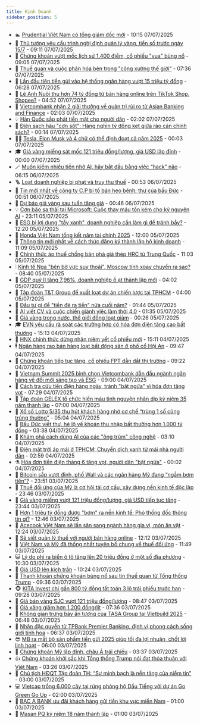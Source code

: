 ```yaml
---
title: Kinh Doanh
sidebar_position: 5
---
```


<!-- dantri-kinh-doanh:START -->
- 🏊 [Prudential Việt Nam có tổng giám đốc mới](https://dantri.com.vn/kinh-doanh/prudential-viet-nam-co-tong-giam-doc-moi-20250707165237519.htm) - 10:15 07/07/2025
- 🦆 [Thủ tướng yêu cầu trình nghị định quản lý vàng, tiền số trước ngày 15/7](https://dantri.com.vn/kinh-doanh/thu-tuong-yeu-cau-trinh-nghi-dinh-quan-ly-vang-tien-so-truoc-ngay-157-20250707154110731.htm) - 09:11 07/07/2025
- 🦄 [Chứng khoán vượt mốc lịch sử 1.400 điểm, cổ phiếu &quot;vua&quot; bùng nổ](https://dantri.com.vn/kinh-doanh/chung-khoan-vuot-moc-lich-su-1400-diem-co-phieu-vua-bung-no-20250707154447365.htm) - 09:05 07/07/2025
- 🌝 [Thuế quan và cuộc phân hóa bên trong &quot;công xưởng thế giới&quot;](https://dantri.com.vn/kinh-doanh/thue-quan-va-cuoc-phan-hoa-ben-trong-cong-xuong-the-gioi-20250704155616341.htm) - 07:36 07/07/2025
- 💃 [Lần đầu tiên tiền gửi vào hệ thống ngân hàng vượt 15 triệu tỷ đồng](https://dantri.com.vn/kinh-doanh/lan-dau-tien-tien-gui-vao-he-thong-ngan-hang-vuot-15-trieu-ty-dong-20250707131837254.htm) - 06:28 07/07/2025
- 🦏 [Lê Anh Nuôi thu hơn 74 tỷ đồng từ bán hàng online trên TikTok Shop, Shopee?](https://dantri.com.vn/kinh-doanh/le-anh-nuoi-thu-hon-74-ty-dong-tu-ban-hang-online-tren-tiktok-shop-shopee-20250705143641291.htm) - 04:52 07/07/2025
- 🦩 [Vietcombank nhận 2 giải thưởng về quản trị rủi ro từ Asian Banking and Finance](https://dantri.com.vn/kinh-doanh/vietcombank-nhan-2-giai-thuong-ve-quan-tri-rui-ro-tu-asian-banking-and-finance-20250707085440721.htm) - 02:03 07/07/2025
- 💡 [Hàn Quốc sắp phát tiền mặt cho người dân](https://dantri.com.vn/kinh-doanh/han-quoc-sap-phat-tien-mat-cho-nguoi-dan-20250706234348004.htm) - 02:02 07/07/2025
- 🌊 [Điện sạch hậu &quot;cơn sốt&quot;: Hàng nghìn tỷ đồng kẹt giữa rào cản chính sách?](https://dantri.com.vn/kinh-doanh/dien-sach-hau-con-sot-hang-nghin-ty-dong-ket-giua-rao-can-chinh-sach-20250704205328007.htm) - 00:14 07/07/2025
- 🧑‍💻 [Tesla, Elon Musk và 4 chữ có thể định đoạt cả năm 2025](https://dantri.com.vn/kinh-doanh/tesla-elon-musk-va-4-chu-co-the-dinh-doat-ca-nam-2025-20250706220612530.htm) - 00:03 07/07/2025
- 🎓 [Giá vàng miếng sát mốc 121 triệu đồng/lượng, giá USD lập đỉnh](https://dantri.com.vn/kinh-doanh/gia-vang-mieng-sat-moc-121-trieu-dongluong-gia-usd-lap-dinh-20250707065525364.htm) - 00:00 07/07/2025
- 🪄 [Muốn kiếm nhiều tiền nhờ AI, hãy bắt đầu bằng việc “hack” não](https://dantri.com.vn/kinh-doanh/muon-kiem-nhieu-tien-nho-ai-hay-bat-dau-bang-viec-hack-nao-20250703125508727.htm) - 06:15 06/07/2025
- 🪜 [Loạt doanh nghiệp bị phạt và truy thu thuế](https://dantri.com.vn/kinh-doanh/loat-doanh-nghiep-bi-phat-va-truy-thu-thue-20250706074004206.htm) - 00:53 06/07/2025
- 🦄 [Tin mới nhất về công ty C.P bị tố bán heo bệnh; thư của bầu Đức](https://dantri.com.vn/kinh-doanh/tin-moi-nhat-ve-cong-ty-cp-bi-to-ban-heo-benh-thu-cua-bau-duc-20250706065900427.htm) - 00:51 06/07/2025
- 💯 [Dự báo giá vàng sau tuần tăng giá](https://dantri.com.vn/kinh-doanh/du-bao-gia-vang-sau-tuan-tang-gia-20250706020136208.htm) - 00:46 06/07/2025
- 💡 [Cơn bão sa thải tại Microsoft: Cuộc thay máu tốn kém cho kỷ nguyên AI](https://dantri.com.vn/kinh-doanh/con-bao-sa-thai-tai-microsoft-cuoc-thay-mau-ton-kem-cho-ky-nguyen-ai-20250703121910663.htm) - 23:11 05/07/2025
- 🧰 [ESG bị lợi dụng &quot;tẩy xanh&quot;, doanh nghiệp cần làm gì để tránh bẫy?](https://dantri.com.vn/kinh-doanh/esg-bi-loi-dung-tay-xanh-doanh-nghiep-can-lam-gi-de-tranh-bay-20250705165545262.htm) - 12:20 05/07/2025
- 🎊 [Honda Việt Nam tổng kết năm tài chính 2025](https://dantri.com.vn/kinh-doanh/honda-viet-nam-tong-ket-nam-tai-chinh-2025-20250705171829625.htm) - 12:00 05/07/2025
- 🔭 [Thông tin mới nhất về cách thức đăng ký thành lập hộ kinh doanh](https://dantri.com.vn/kinh-doanh/thong-tin-moi-nhat-ve-cach-thuc-dang-ky-thanh-lap-ho-kinh-doanh-20250705161240436.htm) - 11:09 05/07/2025
- 💼 [Chính thức áp thuế chống bán phá giá thép HRC từ Trung Quốc](https://dantri.com.vn/kinh-doanh/chinh-thuc-ap-thue-chong-ban-pha-gia-thep-hrc-tu-trung-quoc-20250705170554334.htm) - 11:03 05/07/2025
- 🕯 [Kinh tế Nga &quot;bên bờ vực suy thoái&quot;, Moscow tính xoay chuyển ra sao?](https://dantri.com.vn/kinh-doanh/kinh-te-nga-ben-bo-vuc-suy-thoai-moscow-tinh-xoay-chuyen-ra-sao-20250704182434374.htm) - 08:40 05/07/2025
- 🫣 [GDP quý II tăng 7,96%, doanh nghiệp ồ ạt thành lập mới](https://dantri.com.vn/kinh-doanh/gdp-quy-ii-tang-796-doanh-nghiep-o-at-thanh-lap-moi-20250705101628492.htm) - 04:02 05/07/2025
- 🤠 [Tập đoàn T&amp;T Group đề xuất loạt dự án chiến lược tại TPHCM](https://dantri.com.vn/kinh-doanh/tap-doan-tt-group-de-xuat-loat-du-an-chien-luoc-tai-tphcm-20250705101555628.htm) - 04:00 05/07/2025
- 🌈 [Đầu tư gì để &quot;tiền đẻ ra tiền&quot; nửa cuối năm?](https://dantri.com.vn/kinh-doanh/dau-tu-gi-de-tien-de-ra-tien-nua-cuoi-nam-20250703151105869.htm) - 01:44 05/07/2025
- 🦅 [AI viết CV và cuộc chiến giành việc làm thời 4.0](https://dantri.com.vn/kinh-doanh/ai-viet-cv-va-cuoc-chien-gianh-viec-lam-thoi-40-20250704141030688.htm) - 01:35 05/07/2025
- 🌁 [Giá vàng trong nước, thế giới đồng loạt giảm](https://dantri.com.vn/kinh-doanh/gia-vang-trong-nuoc-the-gioi-dong-loat-giam-20250704235529743.htm) - 00:26 05/07/2025
- 🎓 [EVN yêu cầu rà soát các trường hợp có hóa đơn điện tăng cao bất thường](https://dantri.com.vn/kinh-doanh/evn-yeu-cau-ra-soat-cac-truong-hop-co-hoa-don-dien-tang-cao-bat-thuong-20250704214939175.htm) - 15:13 04/07/2025
- 📝 [HNX chính thức dừng nhận niêm yết cổ phiếu mới](https://dantri.com.vn/kinh-doanh/hnx-chinh-thuc-dung-nhan-niem-yet-co-phieu-moi-20250704212503086.htm) - 15:11 04/07/2025
- 🕴 [Ngân hàng rao bán hàng loạt bất động sản ở phố cổ Hội An](https://dantri.com.vn/kinh-doanh/ngan-hang-rao-ban-hang-loat-bat-dong-san-o-pho-co-hoi-an-20250703170228533.htm) - 09:47 04/07/2025
- 🧰 [Chứng khoán tiếp tục tăng, cổ phiếu FPT dẫn dắt thị trường](https://dantri.com.vn/kinh-doanh/chung-khoan-tiep-tuc-tang-co-phieu-fpt-dan-dat-thi-truong-20250704155818453.htm) - 09:22 04/07/2025
- 🤖 [Vietnam Summit 2025 bình chọn Vietcombank dẫn đầu ngành ngân hàng về đổi mới sáng tạo và ESG](https://dantri.com.vn/kinh-doanh/vietnam-summit-2025-binh-chon-vietcombank-dan-dau-nganh-ngan-hang-ve-doi-moi-sang-tao-va-esg-20250704151307134.htm) - 09:00 04/07/2025
- 🤠 [Cách tra cứu tiền điện hàng ngày, tránh &quot;bật ngửa&quot; vì hóa đơn tăng vọt](https://dantri.com.vn/kinh-doanh/cach-tra-cuu-tien-dien-hang-ngay-tranh-bat-ngua-vi-hoa-don-tang-vot-20250704122850834.htm) - 07:29 04/07/2025
- 🌮 [Tập đoàn GELEX tổ chức hiến máu tình nguyện nhân dịp kỷ niệm 35 năm thành lập](https://dantri.com.vn/kinh-doanh/tap-doan-gelex-to-chuc-hien-mau-tinh-nguyen-nhan-dip-ky-niem-35-nam-thanh-lap-20250704123704853.htm) - 07:00 04/07/2025
- 🦄 [Xổ số Lotto 5/35 thu hút khách hàng nhờ cơ chế “trùng 1 số cũng trúng thưởng”](https://dantri.com.vn/kinh-doanh/xo-so-lotto-535-thu-hut-khach-hang-nho-co-che-trung-1-so-cung-trung-thuong-20250704113808099.htm) - 05:04 04/07/2025
- 👺 [Bầu Đức viết thư, hé lộ về khoản thu nhập bất thường hơn 1.000 tỷ đồng](https://dantri.com.vn/kinh-doanh/bau-duc-viet-thu-he-lo-ve-khoan-thu-nhap-bat-thuong-hon-1000-ty-dong-20250704093619345.htm) - 03:38 04/07/2025
- 🤗 [Khám phá cách dùng AI của các &quot;ông trùm&quot; công nghệ](https://dantri.com.vn/kinh-doanh/kham-pha-cach-dung-ai-cua-cac-ong-trum-cong-nghe-20250703182229547.htm) - 03:10 04/07/2025
- 💪 [Điện mặt trời áp mái ở TPHCM: Chuyển dịch xanh từ mái nhà người dân](https://dantri.com.vn/kinh-doanh/dien-mat-troi-ap-mai-o-tphcm-chuyen-dich-xanh-tu-mai-nha-nguoi-dan-20250703073600191.htm) - 02:59 04/07/2025
- ⚗️ [Hóa đơn tiền điện tháng 6 tăng vọt, người dân &quot;bật ngửa&quot;](https://dantri.com.vn/kinh-doanh/hoa-don-tien-dien-thang-6-tang-vot-nguoi-dan-bat-ngua-20250703175653671.htm) - 00:02 04/07/2025
- 🧠 [Bitcoin sắp vượt đỉnh, phố Wall và các ngân hàng Mỹ đang “ngầm bơm tiền”?](https://dantri.com.vn/kinh-doanh/bitcoin-sap-vuot-dinh-pho-wall-va-cac-ngan-hang-my-dang-ngam-bom-tien-20250703202958459.htm) - 23:51 03/07/2025
- 🗽 [Thuế đối ứng của Mỹ là cơ hội tái cơ cấu, xây dựng nền kinh tế độc lập](https://dantri.com.vn/kinh-doanh/thue-doi-ung-cua-my-la-co-hoi-tai-co-cau-xay-dung-nen-kinh-te-doc-lap-20250704004247699.htm) - 23:46 03/07/2025
- 🫣 [Giá vàng miếng vượt 121 triệu đồng/lượng, giá USD tiếp tục tăng](https://dantri.com.vn/kinh-doanh/gia-vang-mieng-vuot-121-trieu-dongluong-gia-usd-tiep-tuc-tang-20250704062715901.htm) - 23:44 03/07/2025
- 🫣 [Hơn 1 triệu tỷ đồng được &quot;bơm&quot; ra nền kinh tế: Phó thống đốc thông tin gì?](https://dantri.com.vn/kinh-doanh/hon-1-trieu-ty-dong-duoc-bom-ra-nen-kinh-te-pho-thong-doc-thong-tin-gi-20250703192931596.htm) - 12:46 03/07/2025
- 🫣 [Acecook Việt Nam sẽ lấn sân sang ngành hàng gia vị, món ăn vặt](https://dantri.com.vn/kinh-doanh/acecook-viet-nam-se-lan-san-sang-nganh-hang-gia-vi-mon-an-vat-20250703185303763.htm) - 12:24 03/07/2025
- 💂 [Sẽ siết quản lý thuế với người bán hàng online](https://dantri.com.vn/kinh-doanh/se-siet-quan-ly-thue-voi-nguoi-ban-hang-online-20250703185533008.htm) - 12:12 03/07/2025
- 💫 [Việt Nam và Mỹ đã thống nhất tuyên bố chung về thuế đối ứng](https://dantri.com.vn/kinh-doanh/viet-nam-va-my-da-thong-nhat-tuyen-bo-chung-ve-thue-doi-ung-20250703175102580.htm) - 11:49 03/07/2025
- 😺 [Lý do phí ra biển ô tô tăng lên 20 triệu đồng ở một số địa phương](https://dantri.com.vn/kinh-doanh/ly-do-phi-ra-bien-o-to-tang-len-20-trieu-dong-o-mot-so-dia-phuong-20250703170223105.htm) - 10:30 03/07/2025
- 🦆 [Giá USD lên kịch trần](https://dantri.com.vn/kinh-doanh/gia-usd-len-kich-tran-20250703163515643.htm) - 10:24 03/07/2025
- 👀 [Thanh khoản chứng khoán bùng nổ sau tin thuế quan từ Tổng thống Trump](https://dantri.com.vn/kinh-doanh/thanh-khoan-chung-khoan-bung-no-sau-tin-thue-quan-tu-tong-thong-trump-20250703161725500.htm) - 09:36 03/07/2025
- 🐵 [KITA Invest chi gần 800 tỷ đồng tất toán 3 lô trái phiếu trước hạn](https://dantri.com.vn/kinh-doanh/kita-invest-chi-gan-800-ty-dong-tat-toan-3-lo-trai-phieu-truoc-han-20250703162835290.htm) - 09:28 03/07/2025
- 🤖 [Giá bán vàng SJC vượt 121 triệu đồng/lượng](https://dantri.com.vn/kinh-doanh/gia-ban-vang-sjc-vuot-121-trieu-dongluong-20250703005040167.htm) - 08:47 03/07/2025
- 💂 [Giá xăng giảm hơn 1.200 đồng/lít](https://dantri.com.vn/kinh-doanh/gia-xang-giam-hon-1200-donglit-20250703142433679.htm) - 07:36 03/07/2025
- 🦆 [Không gian trưng bày ấn tượng của TASA Group tại Vietbuild 2025](https://dantri.com.vn/kinh-doanh/khong-gian-trung-bay-an-tuong-cua-tasa-group-tai-vietbuild-2025-20250703134812988.htm) - 06:48 03/07/2025
- 🦅 [Nhận đặc quyền từ TPBank Premier Banking, định vị phong cách sống giới tinh hoa](https://dantri.com.vn/kinh-doanh/nhan-dac-quyen-tu-tpbank-premier-banking-dinh-vi-phong-cach-song-gioi-tinh-hoa-20250703101337496.htm) - 06:37 03/07/2025
- 😎 [MB ra mắt bộ sản phẩm tiền gửi 2025 giúp tối đa lợi nhuận, chốt lời linh hoạt](https://dantri.com.vn/kinh-doanh/mb-ra-mat-bo-san-pham-tien-gui-2025-giup-toi-da-loi-nhuan-chot-loi-linh-hoat-20250703101906105.htm) - 06:00 03/07/2025
- 🐎 [Chứng khoán Mỹ lập đỉnh, châu Á trái chiều](https://dantri.com.vn/kinh-doanh/chung-khoan-my-lap-dinh-chau-a-trai-chieu-20250703093550184.htm) - 03:37 03/07/2025
- 👍 [Chứng khoán khởi sắc khi Tổng thống Trump nói đạt thỏa thuận với Việt Nam](https://dantri.com.vn/kinh-doanh/chung-khoan-khoi-sac-khi-tong-thong-trump-noi-dat-thoa-thuan-voi-viet-nam-20250703095245985.htm) - 03:26 03/07/2025
- 🦒 [Chủ tịch HĐQT Tập đoàn TH: “Sự minh bạch là nền tảng của niềm tin”](https://dantri.com.vn/kinh-doanh/chu-tich-hdqt-tap-doan-th-su-minh-bach-la-nen-tang-cua-niem-tin-20250703081727948.htm) - 03:00 03/07/2025
- 💻 [Vietcap trồng 6.000 cây tại rừng phòng hộ Dầu Tiếng với dự án Go Green Go Up](https://dantri.com.vn/kinh-doanh/vietcap-trong-6000-cay-tai-rung-phong-ho-dau-tieng-voi-du-an-go-green-go-up-20250702180930293.htm) - 02:00 03/07/2025
- 👺 [BAC A BANK ưu đãi khách hàng gửi tiền khu vực miền Nam](https://dantri.com.vn/kinh-doanh/bac-a-bank-uu-dai-khach-hang-gui-tien-khu-vuc-mien-nam-20250702231124514.htm) - 01:00 03/07/2025
- 🧐 [Masan PQ kỷ niệm 18 năm thành lập](https://dantri.com.vn/kinh-doanh/masan-pq-ky-niem-18-nam-thanh-lap-20250702180013425.htm) - 01:00 03/07/2025<!-- dantri-kinh-doanh:END -->

